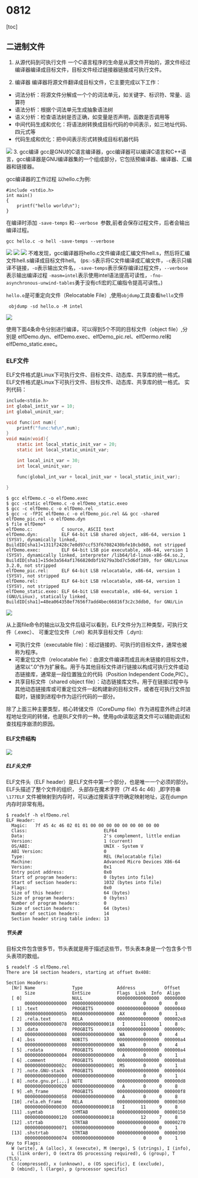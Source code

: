# 0812
[toc]
## 二进制文件
1. 从源代码到可执行文件
一个C语言程序的生命是从源文件开始的，源文件经过编译器编译成目标文件，目标文件经过链接器链接成可执行文件。

2. 编译器
编译器将源文件翻译成目标文件，它主要完成以下工作：

- 词法分析：将源文件分解成一个个的词法单元，如关键字、标识符、常量、运算符
- 语法分析：根据个词法单元生成抽象语法树
- 语义分析：检查语法树是否正确，如变量是否声明，函数是否调用等
- 中间代码生成和优化：将语法树转换成目标代码的中间表示，如三地址代码、四元式等
- 代码生成和优化：把中间表示形式转换成目标机器代码

![](https://img-blog.csdnimg.cn/20190105231947678.png?x-oss-process=image/watermark,type_ZmFuZ3poZW5naGVpdGk,shadow_10,text_aHR0cHM6Ly9ibG9nLmNzZG4ubmV0L3FxXzM5Mzg0MTg0,size_16,color_FFFFFF,t_70)
3. gcc编译
gcc是GNU的C语言编译器，gcc编译器可以编译C语言和C++语言，gcc编译器是GNU编译器集的一个组成部分，它包括预编译器、编译器、汇编器和链接器。

gcc编译器的工作过程
以hello.c为例:
```c{bakground:#f0f0f0}
#include <stdio.h>
int main()
{
    printf("hello world\n");
}
```

在编译时添加 ```-save-temps``` 和```--verbose ```参数,前者会保存过程文件，后者会输出编译过程。
```shell{bakground:#000000}
gcc hello.c -o hell -save-temps --verbose 
```
![](imags/屏幕截图%202023-08-12%20163700.png)
![](imags/屏幕截图%202023-08-12%20163857.png)
![](imags/屏幕截图%202023-08-12%20164225.png)
不难发现，gcc编译器将hello.c文件编译成汇编文件hell.s，然后将汇编文件hell.s编译成目标文件hell。
(ps:```-S```表示将C文件编译成汇编文件，```-c```表示只编译不链接，```-o```表示输出文件名，```-save-temps```表示保存编译过程文件，```--verbose```表示输出编译过程
```-masm=intel```表示使用intel语法提高可读性，```-fno-asynchronous-unwind-tables```勇于没有cfi宏的汇编指令提高可读性。)

```hello.o```是可重定向文件（Relocatable File）,使用```objdump```工具查看```hello```文件
```shell{bakground:#000000}
 objdump -sd hello.o -M intel
```
![](imags/屏幕截图%202023-08-12%20165658.png)

使用下面4条命令分别进行编译，可以得到5个不同的目标文件（object file）,分别是 elfDemo.dyn、elfDemo.exec、elfDemo_pic.rel、elfDermo.rel和 elfDemo_static.exec。
### ELF文件
ELF文件格式是Linux下可执行文件、目标文件、动态库、共享库的统一格式。
ELF文件格式是Linux下可执行文件、目标文件、动态库、共享库的统一格式。
实列代码：
```c
include<stdio.h>
int global_intit_var = 10;
int global_uninit_var;

void func(int num){
    printf("func:%d\n",num);
}
void main(void){
    static int local_static_init_var = 20;
    static int local_static_uninit_var;

    int local_init_var = 30;
    int local_uninit_var;

    func(global_int_var + local_init_var + local_static_init_var);
   
}
```
```shell{bakground:#000000}
$ gcc elfDemo.c -o elfDemo.exec
$ gcc -static elfDemo.c -o elfDemo_static.exeo
$ gcc -c elfDemo.c -o elfDemo.rel
$ gcc -c -fPIC elfDemo.c -o elfDemo_pic.rel && gcc -shared elfDemo_pic.rel -o elfDemo.dyn
$ file elfDemo*
elfDemo.c:           C source, ASCII text
elfDemo.dyn:         ELF 64-bit LSB shared object, x86-64, version 1 (SYSV), dynamically linked, BuildID[sha1]=1311f2428c7e0d97ccf53f67082430bfe10cbd60, not stripped
elfDemo.exec:        ELF 64-bit LSB pie executable, x86-64, version 1 (SYSV), dynamically linked, interpreter /lib64/ld-linux-x86-64.so.2, BuildID[sha1]=15de3a564af1766820dbf19279a3bd7c5d6df389, for GNU/Linux 3.2.0, not stripped
elfDemo_pic.rel:     ELF 64-bit LSB relocatable, x86-64, version 1 (SYSV), not stripped
elfDemo.rel:         ELF 64-bit LSB relocatable, x86-64, version 1 (SYSV), not stripped
elfDemo_static.exeo: ELF 64-bit LSB executable, x86-64, version 1 (GNU/Linux), statically linked, BuildID[sha1]=48ea064358ef7656f7add4bec66816f3c2c3ddb0, for GNU/Lin
```
![](imags/屏幕截图%202023-08-12%20173742.png)

从上面file命令的输出以及文件后级可以看到，ELF文件分为三种类型，可执行文件（.exec）、
可重定位文件（.rel）和共享目标文件（.dyn):

- 可执行文件（executable file）：经过链接的、可执行的目标文件，通常也被称为程序。
- 可重定位文件（relocatable fle）：由源文件编译而成且尚未链接的目标文件，通常以“.0”作为扩展名。用于与其他目标文件进行链接以构成可执行文件或动态链接库，通常是一段位置独立的代码（Position Independent Code,PIC）。
- 共享目标文件（shared object file）：动态链接库文件。用于在链接过程中与其他动态链接库或可重定位文件一起构建新的目标文件，或者在可执行文件加载时，链接到进程中作为运行代码的一部分。

除了上面三种主要类型，核心转储文件（CoreDump file）作为进程意外终止时进程地址空间的转储，也是BLF文件的一种。使用gdb读取这类文件可以辅助调试和查找程序崩溃的原因。

#### ELF文件结构
![](https://imgconvert.csdnimg.cn/aHR0cHM6Ly9ibG9nLnZpcmJveC5jb20vd3AtY29udGVudC91cGxvYWRzLzIwMTkvMDcvZWxmLTEucG5n?x-oss-process=image/format,png)

##### ELF头文件

ELF文件头（ELF header）是ELF文件中第一个部分，也是唯一一个必须的部分。ELF头描述了整个文件的组织，
头部存在魔术字符（7f 45 4c 46）,即字符串```\177ELF```
文件被映射到内存时，可以通过搜索该字符确定映射地址，这在dumpn内存时非常有用。
```shell
$ readelf -h elfDemo.rel
ELF Header:
  Magic:   7f 45 4c 46 02 01 01 00 00 00 00 00 00 00 00 00
  Class:                             ELF64
  Data:                              2's complement, little endian
  Version:                           1 (current)
  OS/ABI:                            UNIX - System V
  ABI Version:                       0
  Type:                              REL (Relocatable file)
  Machine:                           Advanced Micro Devices X86-64
  Version:                           0x1
  Entry point address:               0x0
  Start of program headers:          0 (bytes into file)
  Start of section headers:          1032 (bytes into file)
  Flags:                             0x0
  Size of this header:               64 (bytes)
  Size of program headers:           0 (bytes)
  Number of program headers:         0
  Size of section headers:           64 (bytes)
  Number of section headers:         14
  Section header string table index: 13
  ```
##### 节头表
目标文件包含很多节，节头表就是用于描述这些节，节头表本身是一个包含多个节头表项的数组。
```shell
$ readelf -S elfDemo.rel
There are 14 section headers, starting at offset 0x408:

Section Headers:
  [Nr] Name              Type             Address           Offset
       Size              EntSize          Flags  Link  Info  Align
  [ 0]                   NULL             0000000000000000  00000000
       0000000000000000  0000000000000000           0     0     0
  [ 1] .text             PROGBITS         0000000000000000  00000040
       000000000000005b  0000000000000000  AX       0     0     1
  [ 2] .rela.text        RELA             0000000000000000  000002e8
       0000000000000078  0000000000000018   I      11     1     8
  [ 3] .data             PROGBITS         0000000000000000  0000009c
       0000000000000008  0000000000000000  WA       0     0     4
  [ 4] .bss              NOBITS           0000000000000000  000000a4
       0000000000000008  0000000000000000  WA       0     0     4
  [ 5] .rodata           PROGBITS         0000000000000000  000000a4
       0000000000000004  0000000000000000   A       0     0     1
  [ 6] .comment          PROGBITS         0000000000000000  000000a8
       000000000000002c  0000000000000001  MS       0     0     1
  [ 7] .note.GNU-stack   PROGBITS         0000000000000000  000000d4
       0000000000000000  0000000000000000           0     0     1
  [ 8] .note.gnu.pr[...] NOTE             0000000000000000  000000d8
       0000000000000020  0000000000000000   A       0     0     8
  [ 9] .eh_frame         PROGBITS         0000000000000000  000000f8
       0000000000000058  0000000000000000   A       0     0     8
  [10] .rela.eh_frame    RELA             0000000000000000  00000360
       0000000000000030  0000000000000018   I      11     9     8
  [11] .symtab           SYMTAB           0000000000000000  00000150
       0000000000000120  0000000000000018          12     7     8
  [12] .strtab           STRTAB           0000000000000000  00000270
       0000000000000071  0000000000000000           0     0     1
  [13] .shstrtab         STRTAB           0000000000000000  00000390
       0000000000000074  0000000000000000           0     0     1
Key to Flags:
  W (write), A (alloc), X (execute), M (merge), S (strings), I (info),
  L (link order), O (extra OS processing required), G (group), T (TLS),
  C (compressed), x (unknown), o (OS specific), E (exclude),
  D (mbind), l (large), p (processor specific)
```